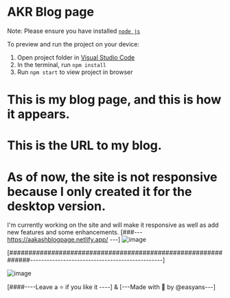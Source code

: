 
  # AKR Blog page

  Note: Please ensure you have installed <code><a href="https://nodejs.org/en/download/">node js</a></code>

  To preview and run the project on your device:
  1) Open project folder in <a href="https://code.visualstudio.com/download">Visual Studio Code</a>
  2) In the terminal, run `npm install`
  3) Run `npm start` to view project in browser
  # This is my blog page, and this is how it appears.
  # This is the URL to my blog.
  # As of now, the site is not responsive because I only created it for the desktop version. 
  I'm currently working on the site and will make it responsive as well as add new features and some enhancements.
  [###--- https://aakashblogpage.netlify.app/ ---]
  ![image](https://user-images.githubusercontent.com/82706959/211864845-d7ee57e0-af61-4c0b-a39b-ad59b6c3106a.png)
  
  [##############################################################------------------------------------------------]
  
![image](https://user-images.githubusercontent.com/82706959/211866777-f17a4486-c8af-470c-8668-4932b8b48f63.png)

[####----Leave a ⭐ if you like it ----] & [---Made with 🤍 by @easyans---]
